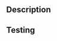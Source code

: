## Description
<!-- Describe what this change does and why it is needed. -->
<!-- Add JIRA link if applicable -->

## Testing
<!-- Describe how this change was tested -->

<!-- For more information see: https://wiki.corp.rapid7.com/x/eSxMBg -->
